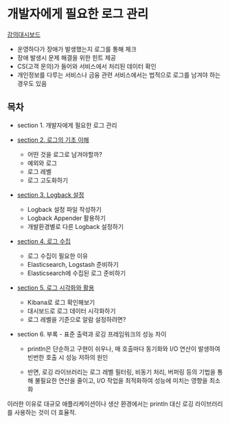 # 개발자에게 필요한 로그 관리

[강의대시보드](https://www.inflearn.com/course/%EA%B0%9C%EB%B0%9C%EC%9E%90%EC%97%90%EA%B2%8C-%ED%95%84%EC%9A%94%ED%95%9C-%EB%A1%9C%EA%B7%B8%EA%B4%80%EB%A6%AC/dashboard)

-   운영하다가 장애가 발생했는지 로그를 통해 체크
-   장애 발생시 문제 해결을 위한 힌트 제공
-   CS(고객 문의)가 들어와 서비스에서 처리된 데이터 확인
-   개인정보를 다루는 서비스나 금융 관련 서비스에서는 법적으로 로그를 남겨야 하는 경우도 있음

## 목차

-   section 1. 개발자에게 필요한 로그 관리
-   [section 2. 로그의 기초 이해](./2.%20로그의%20기초%20이해.md)
    -   어떤 것을 로그로 남겨야할까?
    -   예외와 로그
    -   로그 레벨
    -   로그 고도화하기
-   [section 3. Logback 설정](./3.%20Logback%20설정.md)
    -   Logback 설정 파일 작성하기
    -   Logback Appender 활용하기
    -   개발환경별로 다른 Logback 설정하기
-   [section 4. 로그 수집](./4.로그%20수집.md)
    -   로그 수집이 필요한 이유
    -   Elasticsearch, Logstash 준비하기
    -   Elasticsearch에 수집된 로그 준비하기
-   [section 5. 로그 시각화와 활용](./5.%20로그%20시각화와%20활용.md)
    -   Kibana로 로그 확인해보기
    -   대시보드로 로그 데이터 시각화하기
    -   로그 레벨을 기준으로 알람 설정하려면?
-   section 6. 부록 - 표준 출력과 로깅 프레임워크의 성능 차이

    -   println은 단순하고 구현이 쉬우나, 매 호출마다 동기화와 I/O 연산이 발생하여 빈번한 호출 시 성능 저하의 원인

    -   반면, 로깅 라이브러리는 로그 레벨 필터링, 비동기 처리, 버퍼링 등의 기법을 통해 불필요한 연산을 줄이고, I/O 작업을 최적화하여 성능에 미치는 영향을 최소화

이러한 이유로 대규모 애플리케이션이나 생산 환경에서는 println 대신 로깅 라이브러리를 사용하는 것이 더 효율적.
